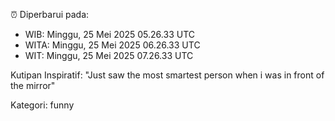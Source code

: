 ⏰ Diperbarui pada:
- WIB: Minggu, 25 Mei 2025 05.26.33 UTC
- WITA: Minggu, 25 Mei 2025 06.26.33 UTC
- WIT: Minggu, 25 Mei 2025 07.26.33 UTC

Kutipan Inspiratif:
"Just saw the most smartest person when i was in front of the mirror"


Kategori: funny

